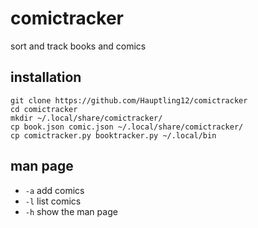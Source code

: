 # comictracker
 sort and track books and comics
## installation
```
git clone https://github.com/Hauptling12/comictracker
cd comictracker
mkdir ~/.local/share/comictracker/
cp book.json comic.json ~/.local/share/comictracker/
cp comictracker.py booktracker.py ~/.local/bin
```
## man page
+ `-a` add comics
+ `-l` list comics
+ `-h` show the man page
